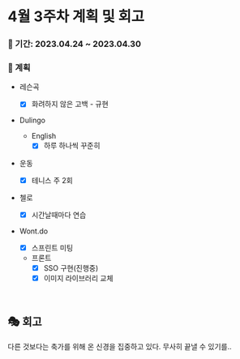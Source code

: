 # 4월 3주차 계획 및 회고

### 📆 기간: 2023.04.24 ~ 2023.04.30

### 📑 계획

- 레슨곡

  - [x] 화려하지 않은 고백 - 규현
- Dulingo
  - English
    - [x] 하루 하나씩 꾸준히
- 운동
  - [x] 테니스 주 2회
- 첼로
  - [x] 시간날때마다 연습
- Wont.do
  - [x] 스프린트 미팅
  - 프론트
    - [x] SSO 구현(진행중)
    - [x] 이미지 라이브러리 교체

<br/>

## 🎭 회고
 다른 것보다는 축가를 위해 온 신경을 집중하고 있다. 무사히 끝낼 수 있기를..